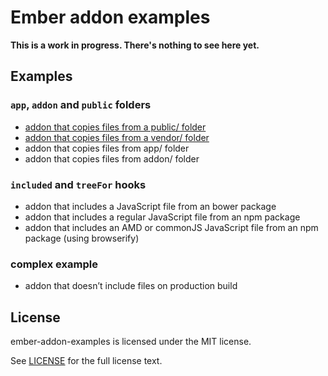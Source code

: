 # Ember addon examples

__This is a work in progress. There's nothing to see here yet.__

## Examples

### `app`, `addon` and `public` folders

* [addon that copies files from a public/ folder](./addon-01-public-folder#readme)
* [addon that copies files from a vendor/ folder](./addon-02-vendor-folder#readme)
* addon that copies files from app/ folder
* addon that copies files from addon/ folder

### `included` and `treeFor` hooks

* addon that includes a JavaScript file from an bower package
* addon that includes a regular JavaScript file from an npm package
* addon that includes an AMD or commonJS JavaScript file from an npm package (using browserify)

### complex example

* addon that doesn’t include files on production build

## License

ember-addon-examples is licensed under the MIT license.

See [LICENSE](./LICENSE.md) for the full license text.
